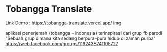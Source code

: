 # Tobangga Translate
Link Demo : https://tobangga-translate.vercel.app/
[img](https://i.ibb.co/jbBmYmr/tobangga-translate-vercel-app-Galaxy-S5.png)

aplikasi penerjemah (tobangga - indonesia) terinspirasi dari grup fb parodi "Sebuah grup dimana kita sedang berpura-pura hidup di zaman purba"
https://web.facebook.com/groups/1192438741105727
